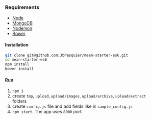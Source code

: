### Requirements

-   [Node](https://doc.ubuntu-fr.org/nodejs#depuis_un_ppa)
-   [MongoDB](https://doc.ubuntu-fr.org/mongodb#installation)
-   [Nodemon](http://nodemon.io/)
-   [Bower](https://bower.io/)


#### Installation

```bash
git clone git@github.com:JbPasquier/mean-starter-es6.git
cd mean-starter-es6
npm install
bower install
```

#### Run

1. `npm i`
2. create `tmp`, `upload`, `upload/images`, `upload/archive`, `upload/extract` folders
3. create `config.js` file and add fields like in `sample_config.js`
4. `npm start`.
The app uses `8000` port.
